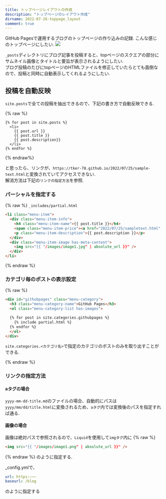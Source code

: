 ```yaml
---
title: トップページレイアウトの作成
description: "トップページのレイアウト作成"
dirname: 2022-07-26-toppage_layout
comment: true
---
```



GitHub Pagesで運用するブログのトップページの作り込みの記録. 
こんな感じのトップページにしたい. 
![]({{site.url}}/{{site.baseurl}}/images/githubpages/_posts/2022-07-26-toppage_layout/image1.png)


`_posts`ディレクトリにブログ記事を投稿すると、topページのスクエアの部分にサムネイル画像とタイトルと要旨が表示されるようにしたい.  
ブログ投稿のたびにtopページのHTMLファイルを修正していたらとても面倒なので、投稿と同時に自動表示してくれるようにしたい.  


## 投稿を自動反映
`site.posts`で全ての投稿を抽出できるので、下記の書き方で自動反映できる.  

{% raw %}

```liquid
{% for post in site.posts %}
  <li>
	{{ post.url }}
	{{ post.title }}
	{{ post.description}}
  </li>
{% endfor %}
```

{% endraw%}


と思ったら、リンクが、`https://tker-78.github.io/2022/07/25/sample-text.html`と変換されていてアクセスできない.  
解消方法は下記の`リンクの指定方法`を参照.  

### パーシャルを指定する
{% raw %}
`_includes/partial.html`
```html
<li class="menu-item">
  <div class="menu-item-info">
    <h4 class="menu-item-name">{{ post.title }}</h4>
    <span class="menu-item-price"><a href="2022/07/25/sampletext.html" target="_blank">link</a></span>
    <p class="menu-item-description">{{ post.description }}</p>
  </div>
  <div class="menu-item-image has-meta-content">
    <img src="{{ "/images/image1.jpg" | absolute_url }}" />
  </div>
</li>
```

{% endraw %}


### カテゴリ毎のポストの表示設定
{% raw %}
```html
<div id="githubpages" class="menu-category">
  <h3 class="menu-category-name">GitHub Pages</h3>
  <ol class="menu-category-list has-images">

  {% for post in site.categories.githubpages %} 
    {% include partial.html %}
  {% endfor %}
  </ol>
</div>
```

`site.categories.<カテゴリ名>`で指定のカテゴリのポストのみを取り出すことができる.  

{% endraw %}

### リンクの指定方法
#### aタグの場合
`yyyy-mm-dd-title.md`のファイルの場合、自動的にパスは`yyyy/mm/dd/title.html`に変換されるため、`aタグ`内では変換後のパスを指定すれば通る.  

#### 画像の場合
画像は絶対パスで参照されるので、`Liquid`を使用して`imgタグ`内に
{% raw %}
```html
<img src="{{ "/images/image1.png" | absolute_url }}" />
```
{% endraw %}
のように指定する.  

_config.ymlで、
```yaml
url: https:~~~
baseurl: /blog
```
のように指定する

